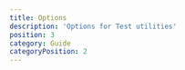 ```yaml
---
title: Options
description: 'Options for Test utilities'
position: 3
category: Guide
categoryPosition: 2
---
```


